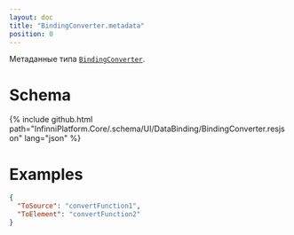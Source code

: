 ```yaml
---
layout: doc
title: "BindingConverter.metadata"
position: 0
---
```


Метаданные типа [`BindingConverter`](../).

# Schema

{% include github.html path="InfinniPlatform.Core/.schema/UI/DataBinding/BindingConverter.resjson" lang="json" %}

# Examples

```json
{
  "ToSource": "convertFunction1",
  "ToElement": "convertFunction2"
}
```
